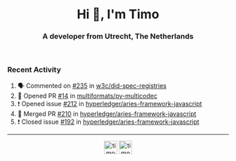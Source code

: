 <h1 align="center">Hi 👋, I'm Timo</h1>
<h3 align="center">A developer from Utrecht, The Netherlands</h3>
<br/>
<!-- https://github.com/rahuldkjain/github-profile-readme-generator --!>

<!--  <p align="left"><img src="https://github-readme-stats.vercel.app/api?username=timoglastra&show_icons=true&count_private=true&" alt="timoglastra" /></p> --!>

<!--
Github language stats
<p align="left"><img src="https://github-readme-stats.vercel.app/api/top-langs/?username=timoglastra&layout=compact" alt="timoglastra" /><p>
-->

<!-- Codestats language stats -->
<!-- <p align="left"><img src="https://codestats-readme.vercel.app/api/top-langs/?username=timoglastra&layout=compact&language_count=12" alt="timoglastra" /><p>    --!>
  
<h3>Recent Activity</h3>

<!--START_SECTION:activity-->
1. 🗣 Commented on [#235](https://github.com/w3c/did-spec-registries/issues/235) in [w3c/did-spec-registries](https://github.com/w3c/did-spec-registries)
2. 💪 Opened PR [#14](https://github.com/multiformats/py-multicodec/pull/14) in [multiformats/py-multicodec](https://github.com/multiformats/py-multicodec)
3. ❗️ Opened issue [#212](https://github.com/hyperledger/aries-framework-javascript/issues/212) in [hyperledger/aries-framework-javascript](https://github.com/hyperledger/aries-framework-javascript)
4. 🎉 Merged PR [#210](https://github.com/hyperledger/aries-framework-javascript/pull/210) in [hyperledger/aries-framework-javascript](https://github.com/hyperledger/aries-framework-javascript)
5. ❗️ Closed issue [#192](https://github.com/hyperledger/aries-framework-javascript/issues/192) in [hyperledger/aries-framework-javascript](https://github.com/hyperledger/aries-framework-javascript)
<!--END_SECTION:activity-->

---

<p align="center">
<a href="https://twitter.com/timoglastra" target="blank"><img align="center" src="https://cdn.jsdelivr.net/npm/simple-icons@3.0.1/icons/twitter.svg" alt="timoglastra" height="30" width="30" /></a>
<a href="https://linkedin.com/in/timoglastra" target="blank"><img align="center" src="https://cdn.jsdelivr.net/npm/simple-icons@3.0.1/icons/linkedin.svg" alt="timoglastra" height="30" width="30" /></a>
</p>



